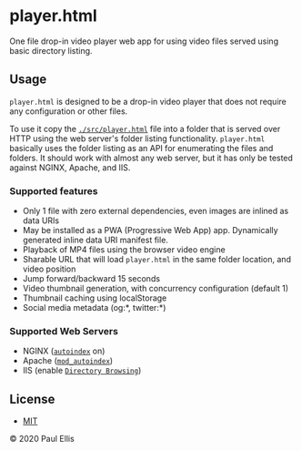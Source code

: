 # player.html
One file drop-in video player web app for using video files served using basic directory listing.

## Usage
`player.html` is designed to be a drop-in video player that does not require any configuration or other files.

To use it copy the [`./src/player.html`](src/player.html) file into a folder that is served over HTTP using the web server's folder listing functionality. `player.html` basically uses the folder listing as an API for enumerating the files and folders. It should work with almost any web server, but it has only be tested against NGINX, Apache, and IIS.

### Supported features

* Only 1 file with zero external dependencies, even images are inlined as data URIs
* May be installed as a PWA (Progressive Web App) app. Dynamically generated inline data URI manifest file.
* Playback of MP4 files using the browser video engine
* Sharable URL that will load `player.html` in the same folder location, and video position
* Jump forward/backward 15 seconds
* Video thumbnail generation, with concurrency configuration (default 1)
* Thumbnail caching using localStorage
* Social media metadata (og:\*, twitter:\*)

### Supported Web Servers

* NGINX ([`autoindex`](https://nginx.org/en/docs/http/ngx_http_autoindex_module.html) on)
* Apache ([`mod_autoindex`](https://cwiki.apache.org/confluence/display/HTTPD/DirectoryListings))
* IIS (enable [`Directory Browsing`](https://docs.microsoft.com/en-us/iis/configuration/system.webserver/directorybrowse))

## License

* [MIT](./LICENSE)

&copy; 2020 Paul Ellis

